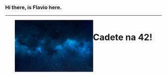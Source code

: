 ### Hi there, is Flavio here.
<hr>
<div style="display:flex;justify-content:center;">
  <img src="./background.jpg" width="50%">
  <div width="50%">
    <h1>Cadete na 42!</h1>
  </div>
</div>

<!--
**alsmd/alsmd** is a ✨ _special_ ✨ repository because its `README.md` (this file) appears on your GitHub profile.

Here are some ideas to get you started:

- 🔭 I’m currently working on ...
- 🌱 I’m currently learning ...
- 👯 I’m looking to collaborate on ...
- 🤔 I’m looking for help with ...
- 💬 Ask me about ...
- 📫 How to reach me: ...
- 😄 Pronouns: ...
- ⚡ Fun fact: ...
-->
